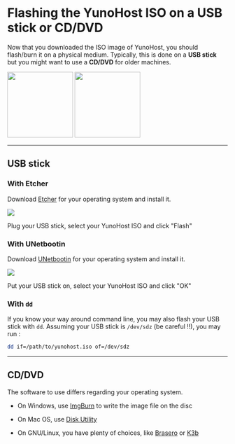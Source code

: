 # Flashing the YunoHost ISO on a USB stick or CD/DVD

Now that you downloaded the ISO image of YunoHost, you should flash/burn it on a physical medium. Typically, this is done on a **USB stick** but you might want to use a **CD/DVD** for older machines.

<img src="/images/usb_key.png" width=150>
<img src="/images/cd.jpg" width=150>

---

## USB stick

### With Etcher

Download <a href="https://etcher.io/" target="_blank">Etcher</a> for your operating system and install it.

<img src="/images/etcher.gif">

Plug your USB stick, select your YunoHost ISO and click "Flash"

### With UNetbootin

Download <a href="https://unetbootin.github.io/">UNetbootin</a> for your operating system and install it.

<img src="/images/unetbootin.png">

Put your USB stick on, select your YunoHost ISO and click "OK"

### With `dd`

If you know your way around command line, you may also flash your USB stick with
`dd`. Assuming your USB stick is `/dev/sdz` (be careful !!), you may run :

```bash
dd if=/path/to/yunohost.iso of=/dev/sdz
```

---

## CD/DVD

The software to use differs regarding your operating system.

* On Windows, use [ImgBurn](http://www.imgburn.com/) to write the image file on the disc

* On Mac OS, use [Disk Utility](http://support.apple.com/kb/ph7025)

* On GNU/Linux, you have plenty of choices, like [Brasero](https://wiki.gnome.org/Apps/Brasero) or [K3b](http://www.k3b.org/)
